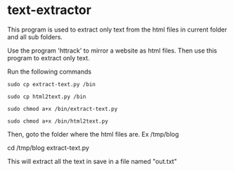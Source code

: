 # text-extractor

This program is used to extract only text from the html files 
in current folder and all sub folders.

Use the program 'httrack' to mirror a website as html files.
Then use this program to extract only text.


Run the following commands

```
sudo cp extract-text.py /bin

sudo cp html2text.py /bin

sudo chmod a+x /bin/extract-text.py

sudo chmod a+x /bin/html2text.py
```



Then, goto the folder where the html files are. Ex /tmp/blog

cd /tmp/blog
extract-text.py

This will extract all the text in save in a file named "out.txt"
